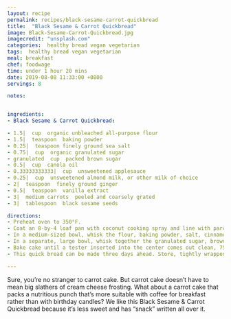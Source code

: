 ```yaml
---
layout: recipe
permalink: recipes/black-sesame-carrot-quickbread
title:  "Black Sesame & Carrot Quickbread"
image: Black-Sesame-Carrot-Quickbread.jpg
imagecredit: "unsplash.com"
categories:  healthy bread vegan vegetarian
tags:  healthy bread vegan vegetarian
meal: breakfast
chef: foodwage
time: under 1 hour 20 mins
date: 2019-08-08 11:33:00 +0800
servings: 8

notes:


ingredients:
- Black Sesame & Carrot Quickbread:

- 1.5|  cup  organic unbleached all-purpose flour
- 1.5|  teaspoon  baking powder
- 0.25|  teaspoon finely ground sea salt
- 0.75|  cup  organic granulated sugar
- granulated  cup  packed brown sugar
- 0.5|  cup  canola oil
- 0.33333333333|  cup  unsweetened applesauce
- 0.25|  cup  unsweetened almond milk, or other milk of choice
- 2|  teaspoon  finely ground ginger
- 0.5|  teaspoon  vanilla extract
- 3|  medium carrots  peeled and coarsely grated
- 3|  tablespoon  black sesame seeds

directions:
- Preheat oven to 350°F.
- Coat an 8-by-4 loaf pan with coconut cooking spray and line with parchment paper. Set aside.
- In a medium-sized bowl, whisk the flour, baking powder, salt, cinnamon and nutmeg.
- In a separate, large bowl, whisk together the granulated sugar, brown sugar, oils, applesauce, almond milk, ginger and vanilla. Gradually whisk in dry ingredients, then fold in carrots (be careful not to overmix). Scrape batter into prepared pan; smooth top and sprinkle with black sesame seeds.
- Bake cake until a tester inserted into the center comes out clean, 75–85 minutes. Transfer pan to a wire rack and let the bread cool completely in the pan before turning out. Once completely cool, lift out the parchment paper (like a little sling) then slice and eat!
- This quick bread can be made three days ahead. Store, tightly wrapped, at room temperature. Makes 1 loaf.

---
```


Sure, you’re no stranger to carrot cake. But carrot cake doesn’t have to mean big slathers of cream cheese frosting. What about a carrot cake that packs a nutritious punch that’s more suitable with coffee for breakfast rather than with birthday candles? We like this Black Sesame & Carrot Quickbread because it’s less sweet and has “snack” written all over it.